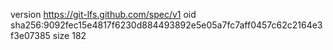 version https://git-lfs.github.com/spec/v1
oid sha256:9092fec15e4817f6230d884493892e5e05a7fc7aff0457c62c2164e3f3e07385
size 182
